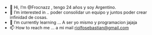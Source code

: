 - 👋 Hi, I’m @Frocnazz , tengo 24 años y soy Argentino.
- 👀 I’m interested in .. poder consolidar un equipo y juntos poder crear infinidad de cosas.
- 🌱 I’m currently learning ... A ser yo mismo y programacion jajaja
- 📫 How to reach me ... a mi mail riolfosebastian@gmail.com

<!---
Frocnazz/Frocnazz is a ✨ special ✨ repository because its `README.md` (this file) appears on your GitHub profile.
You can click the Preview link to take a look at your changes.
--->
